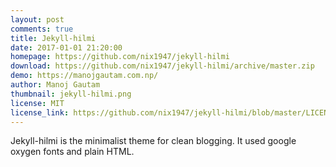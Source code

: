 ```yaml
---
layout: post
comments: true
title: Jekyll-hilmi
date: 2017-01-01 21:20:00
homepage: https://github.com/nix1947/jekyll-hilmi
download: https://github.com/nix1947/jekyll-hilmi/archive/master.zip
demo: https://manojgautam.com.np/
author: Manoj Gautam
thumbnail: jekyll-hilmi.png
license: MIT
license_link: https://github.com/nix1947/jekyll-hilmi/blob/master/LICENSE.md
---
```


Jekyll-hilmi is the minimalist theme for clean blogging. It used google oxygen fonts and plain HTML.
